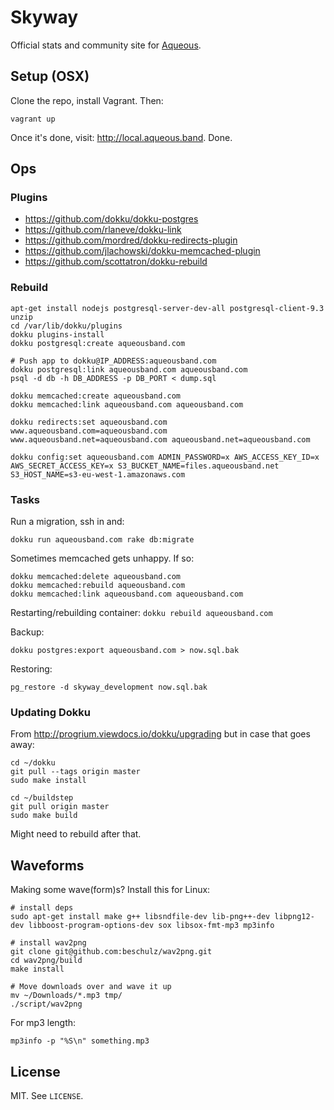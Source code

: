 # Skyway

Official stats and community site for [Aqueous](https://aqueous.band/).

## Setup (OSX)

Clone the repo, install Vagrant. Then:

``` shell
vagrant up
```

Once it's done, visit: http://local.aqueous.band. Done.

## Ops

### Plugins

* https://github.com/dokku/dokku-postgres
* https://github.com/rlaneve/dokku-link
* https://github.com/mordred/dokku-redirects-plugin
* https://github.com/jlachowski/dokku-memcached-plugin
* https://github.com/scottatron/dokku-rebuild

### Rebuild

```
apt-get install nodejs postgresql-server-dev-all postgresql-client-9.3 unzip
cd /var/lib/dokku/plugins
dokku plugins-install
dokku postgresql:create aqueousband.com

# Push app to dokku@IP_ADDRESS:aqueousband.com
dokku postgresql:link aqueousband.com aqueousband.com
psql -d db -h DB_ADDRESS -p DB_PORT < dump.sql

dokku memcached:create aqueousband.com
dokku memcached:link aqueousband.com aqueousband.com

dokku redirects:set aqueousband.com www.aqueousband.com=aqueousband.com www.aqueousband.net=aqueousband.com aqueousband.net=aqueousband.com

dokku config:set aqueousband.com ADMIN_PASSWORD=x AWS_ACCESS_KEY_ID=x AWS_SECRET_ACCESS_KEY=x S3_BUCKET_NAME=files.aqueousband.net S3_HOST_NAME=s3-eu-west-1.amazonaws.com
```

### Tasks

Run a migration, ssh in and:

```
dokku run aqueousband.com rake db:migrate
```

Sometimes memcached gets unhappy. If so:

```
dokku memcached:delete aqueousband.com
dokku memcached:rebuild aqueousband.com
dokku memcached:link aqueousband.com aqueousband.com
```

Restarting/rebuilding container: `dokku rebuild aqueousband.com`

Backup:

```
dokku postgres:export aqueousband.com > now.sql.bak
```

Restoring:

```
pg_restore -d skyway_development now.sql.bak
```

### Updating Dokku

From http://progrium.viewdocs.io/dokku/upgrading but in case that goes away:

```
cd ~/dokku
git pull --tags origin master
sudo make install

cd ~/buildstep
git pull origin master
sudo make build
```

Might need to rebuild after that.

## Waveforms

Making some wave(form)s? Install this for Linux:

```
# install deps
sudo apt-get install make g++ libsndfile-dev lib-png++-dev libpng12-dev libboost-program-options-dev sox libsox-fmt-mp3 mp3info

# install wav2png
git clone git@github.com:beschulz/wav2png.git
cd wav2png/build
make install

# Move downloads over and wave it up
mv ~/Downloads/*.mp3 tmp/
./script/wav2png
```

For mp3 length:

```
mp3info -p "%S\n" something.mp3
```

## License

MIT. See `LICENSE`.
